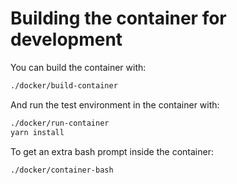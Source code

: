 # Building the container for development

You can build the container with:

```bash
./docker/build-container
```

And run the test environment in the container with:

```bash
./docker/run-container
yarn install
```

To get an extra bash prompt inside the container:

```bash
./docker/container-bash
```
```
